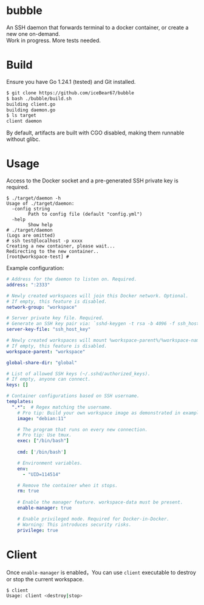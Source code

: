 # bubble
An SSH daemon that forwards terminal to a docker container, or create a new one on-demand.  
Work in progress. More tests needed.

# Build
Ensure you have Go 1.24.1 (tested) and Git installed.

```bash
$ git clone https://github.com/iceBear67/bubble
$ bash ./bubble/build.sh
building client.go
building daemon.go
$ ls target
client daemon
```

By default, artifacts are built with CGO disabled, making them runnable without glibc.

# Usage

Access to the Docker socket and a pre-generated SSH private key is required.

```aiignore
$ ./target/daemon -h
Usage of ./target/daemon:
  -config string
        Path to config file (default "config.yml")
  -help
        Show help
# ./target/daemon
(Logs are omitted)
# ssh test@localhost -p xxxx
Creating a new container, please wait...
Redirecting to the new container..
[root@workspace-test] #
```

Example configuration:
```yaml
# Address for the daemon to listen on. Required.
address: ":2333"

# Newly created workspaces will join this Docker network. Optional.
# If empty, this feature is disabled.
network-group: "workspace"

# Server private key file. Required.
# Generate an SSH key pair via: `sshd-keygen -t rsa -b 4096 -f ssh_host_key -N ""`
server-key-file: "ssh_host_key"

# Newly created workspaces will mount %workspace-parent%/%workspace-name% to /mnt/workspace. Optional.
# If empty, this feature is disabled.
workspace-parent: "workspace"

global-share-dir: "global"

# List of allowed SSH keys (~/.sshd/authorized_keys).
# If empty, anyone can connect.
keys: []

# Container configurations based on SSH username.
templates:
  ".*":  # Regex matching the username.
    # Pro tip: Build your own workspace image as demonstrated in example/Dockerfile.
    image: "debian:11"

    # The program that runs on every new connection.
    # Pro tip: Use tmux.
    exec: ["/bin/bash"]
    
    cmd: ['/bin/bash']

    # Environment variables.
    env:
      - "UID=114514"

    # Remove the container when it stops.
    rm: true
    
    # Enable the manager feature. workspace-data must be present.
    enable-manager: true

    # Enable privileged mode. Required for Docker-in-Docker.
    # Warning: This introduces security risks.
    privilege: true
```

# Client

Once `enable-manager` is enabled，You can use `client` executable to destroy or stop the current workspace.
```bash
$ client
Usage: client <destroy|stop> 
```
